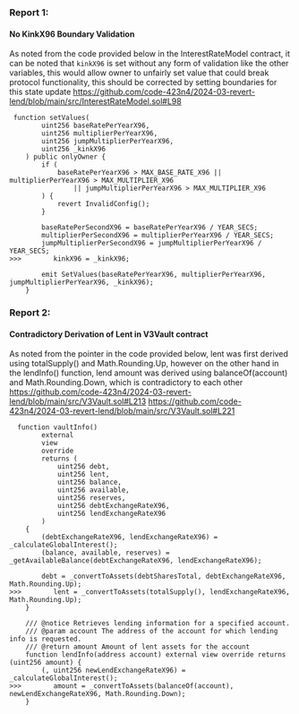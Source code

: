 ### Report 1:
#### No KinkX96 Boundary Validation
As noted from the code provided below in the InterestRateModel contract, it can be noted that `kinkX96` is set without any form of validation like the other variables, this would allow owner to unfairly set value that could break protocol functionality, this should be corrected by setting boundaries for this state update
https://github.com/code-423n4/2024-03-revert-lend/blob/main/src/InterestRateModel.sol#L98
```solidity
 function setValues(
        uint256 baseRatePerYearX96,
        uint256 multiplierPerYearX96,
        uint256 jumpMultiplierPerYearX96,
        uint256 _kinkX96
    ) public onlyOwner {
        if (
            baseRatePerYearX96 > MAX_BASE_RATE_X96 || multiplierPerYearX96 > MAX_MULTIPLIER_X96
                || jumpMultiplierPerYearX96 > MAX_MULTIPLIER_X96
        ) {
            revert InvalidConfig();
        }

        baseRatePerSecondX96 = baseRatePerYearX96 / YEAR_SECS;
        multiplierPerSecondX96 = multiplierPerYearX96 / YEAR_SECS;
        jumpMultiplierPerSecondX96 = jumpMultiplierPerYearX96 / YEAR_SECS;
>>>        kinkX96 = _kinkX96;

        emit SetValues(baseRatePerYearX96, multiplierPerYearX96, jumpMultiplierPerYearX96, _kinkX96);
    }
```
###  Report 2:
#### Contradictory Derivation of Lent in V3Vault contract
As noted from the pointer in the code provided below, lent was first derived using totalSupply() and Math.Rounding.Up, however on the other hand in the lendInfo() function, lend amount was derived using balanceOf(account) and Math.Rounding.Down, which is contradictory to each other
https://github.com/code-423n4/2024-03-revert-lend/blob/main/src/V3Vault.sol#L213
https://github.com/code-423n4/2024-03-revert-lend/blob/main/src/V3Vault.sol#L221
```solidity
  function vaultInfo()
        external
        view
        override
        returns (
            uint256 debt,
            uint256 lent,
            uint256 balance,
            uint256 available,
            uint256 reserves,
            uint256 debtExchangeRateX96,
            uint256 lendExchangeRateX96
        )
    {
        (debtExchangeRateX96, lendExchangeRateX96) = _calculateGlobalInterest();
        (balance, available, reserves) = _getAvailableBalance(debtExchangeRateX96, lendExchangeRateX96);

        debt = _convertToAssets(debtSharesTotal, debtExchangeRateX96, Math.Rounding.Up);
>>>        lent = _convertToAssets(totalSupply(), lendExchangeRateX96, Math.Rounding.Up);
    }

    /// @notice Retrieves lending information for a specified account.
    /// @param account The address of the account for which lending info is requested.
    /// @return amount Amount of lent assets for the account
    function lendInfo(address account) external view override returns (uint256 amount) {
        (, uint256 newLendExchangeRateX96) = _calculateGlobalInterest();
>>>        amount = _convertToAssets(balanceOf(account), newLendExchangeRateX96, Math.Rounding.Down);
    }
```
